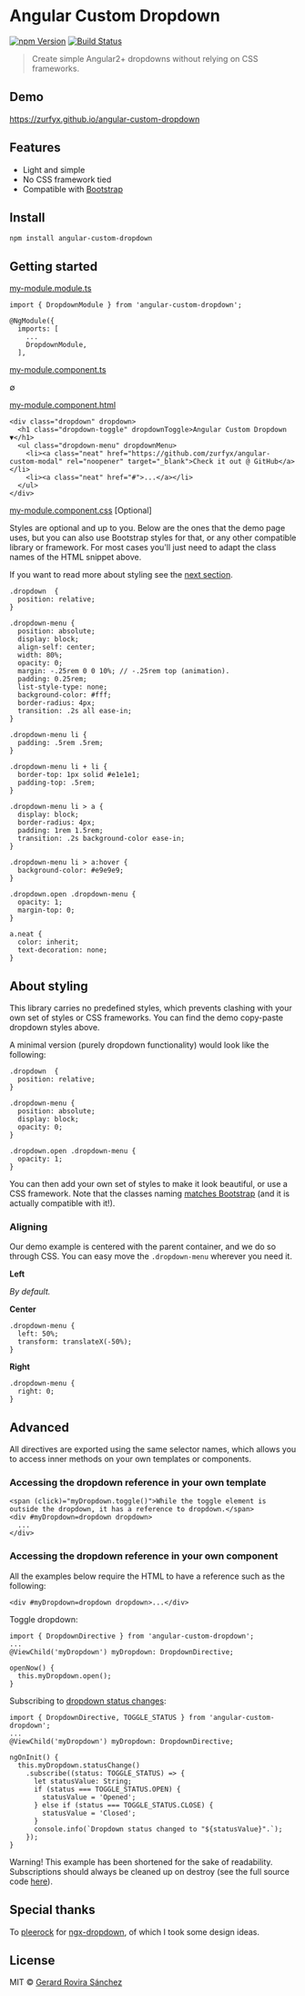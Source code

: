 # Angular Custom Dropdown

[![npm Version](https://img.shields.io/npm/v/angular-custom-dropdown.svg)](https://www.npmjs.com/package/angular-custom-dropdown)
[![Build Status](https://travis-ci.org/zurfyx/angular-custom-dropdown.svg?branch=master)](https://travis-ci.org/zurfyx/angular-custom-dropdown)

> Create simple Angular2+ dropdowns without relying on CSS frameworks.

## Demo

https://zurfyx.github.io/angular-custom-dropdown

## Features

- Light and simple
- No CSS framework tied
- Compatible with [Bootstrap](https://getbootstrap.com/docs/4.0/components/dropdowns/)

## Install

```
npm install angular-custom-dropdown
```

## Getting started

[my-module.module.ts](https://github.com/zurfyx/angular-custom-modal/blob/master/example/app/app.module.ts)

```
import { DropdownModule } from 'angular-custom-dropdown';

@NgModule({
  imports: [
    ...
    DropdownModule,
  ],
```

[my-module.component.ts](https://github.com/zurfyx/angular-custom-modal/blob/master/example/app/app.component.ts)

∅

[my-module.component.html](https://github.com/zurfyx/angular-custom-modal/blob/master/example/app/app.component.html)

```
<div class="dropdown" dropdown>
  <h1 class="dropdown-toggle" dropdownToggle>Angular Custom Dropdown ▼</h1>
  <ul class="dropdown-menu" dropdownMenu>
    <li><a class="neat" href="https://github.com/zurfyx/angular-custom-modal" rel="noopener" target="_blank">Check it out @ GitHub</a></li>
    <li><a class="neat" href="#">...</a></li>
  </ul>
</div>
```

[my-module.component.css](https://github.com/zurfyx/angular-custom-modal/blob/master/example/app/app.component.scss) [Optional]

Styles are optional and up to you. Below are the ones that the demo page uses, but you can also use Bootstrap styles for that, or any other compatible library or framework. For most cases you'll just need to adapt the class names of the HTML snippet above.

If you want to read more about styling see the [next section](#about-styling).

```
.dropdown  {
  position: relative;
}

.dropdown-menu {
  position: absolute;
  display: block;
  align-self: center;
  width: 80%;
  opacity: 0;
  margin: -.25rem 0 0 10%; // -.25rem top (animation).
  padding: 0.25rem;
  list-style-type: none;
  background-color: #fff;
  border-radius: 4px;
  transition: .2s all ease-in;
}

.dropdown-menu li {
  padding: .5rem .5rem;
}

.dropdown-menu li + li {
  border-top: 1px solid #e1e1e1;
  padding-top: .5rem;
}

.dropdown-menu li > a {
  display: block;
  border-radius: 4px;
  padding: 1rem 1.5rem;
  transition: .2s background-color ease-in;
}

.dropdown-menu li > a:hover {
  background-color: #e9e9e9;
}

.dropdown.open .dropdown-menu {
  opacity: 1;
  margin-top: 0;
}

a.neat {
  color: inherit;
  text-decoration: none;
}
```

## About styling

This library carries no predefined styles, which prevents clashing with your own set of styles or CSS frameworks. You can find the demo copy-paste dropdown styles above.

A minimal version (purely dropdown functionality) would look like the following:

```
.dropdown  {
  position: relative;
}

.dropdown-menu {
  position: absolute;
  display: block;
  opacity: 0;
}

.dropdown.open .dropdown-menu {
  opacity: 1;
}
```

You can then add your own set of styles to make it look beautiful, or use a CSS framework. Note that
the classes naming [matches Bootstrap](https://getbootstrap.com/docs/4.0/components/dropdowns/#examples) (and it is actually compatible with it!).

### Aligning

Our demo example is centered with the parent container, and we do so through CSS. You can easy move the `.dropdown-menu` wherever you need it.

**Left**

*By default.*

**Center**

```
.dropdown-menu {
  left: 50%;
  transform: translateX(-50%);
}
```

**Right**

```
.dropdown-menu {
  right: 0;
}
```

## Advanced

All directives are exported using the same selector names, which allows you to access inner methods on your own templates or components.

### Accessing the dropdown reference in your own template

```
<span (click)="myDropdown.toggle()">While the toggle element is outside the dropdown, it has a reference to dropdown.</span>
<div #myDropdown=dropdown dropdown>
  ...
</div>
```

### Accessing the dropdown reference in your own component

All the examples below require the HTML to have a reference such as the following:

```
<div #myDropdown=dropdown dropdown>...</div>
```

Toggle dropdown:

```
import { DropdownDirective } from 'angular-custom-dropdown';
...
@ViewChild('myDropdown') myDropdown: DropdownDirective;

openNow() {
  this.myDropdown.open();
}
```

Subscribing to [dropdown status changes](https://github.com/zurfyx/angular-custom-modal/blob/master/example/app/app.component.ts):

```
import { DropdownDirective, TOGGLE_STATUS } from 'angular-custom-dropdown';
...
@ViewChild('myDropdown') myDropdown: DropdownDirective;

ngOnInit() {
  this.myDropdown.statusChange()
    .subscribe((status: TOGGLE_STATUS) => {
      let statusValue: String;
      if (status === TOGGLE_STATUS.OPEN) {
        statusValue = 'Opened';
      } else if (status === TOGGLE_STATUS.CLOSE) {
        statusValue = 'Closed';
      }
      console.info(`Dropdown status changed to "${statusValue}".`);
    });
}
```

Warning! This example has been shortened for the sake of readability. Subscriptions should always be cleaned up on destroy (see the full source code [here](https://github.com/zurfyx/angular-custom-modal/blob/master/example/app/app.component.ts)).

## Special thanks

To [pleerock](https://github.com/pleerock) for [ngx-dropdown](https://github.com/pleerock/ngx-dropdown), of which I took some design ideas.

## License

MIT © [Gerard Rovira Sánchez](//zurfyx.com)